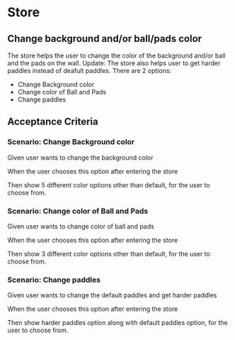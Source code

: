 # Store

## Change background and/or ball/pads color

The store helps the user to change the color of
the background and/or ball and the pads on the wall.
Update: The store also helps user to get harder paddles
instead of deafult paddles.
There are 2 options:

- Change Background color
- Change color of Ball and Pads
- Change paddles

## Acceptance Criteria

### Scenario: Change Background color

  Given user wants to change the background color

  When the user chooses this option after entering
  the store

  Then show 5 different color options other than
  default, for the user to choose from.

### Scenario: Change color of Ball and Pads

  Given user wants to change color of ball and
  pads
  
  When the user chooses this option after entering
  the store
  
  Then show 3 different color options other than
  default, for the user to choose from.

### Scenario: Change paddles

  Given user wants to change the default paddles and
  get harder paddles
  
  When the user chooses this option after entering
  the store
  
  Then show harder paddles option along with
  default paddles option, for the user to choose from.
